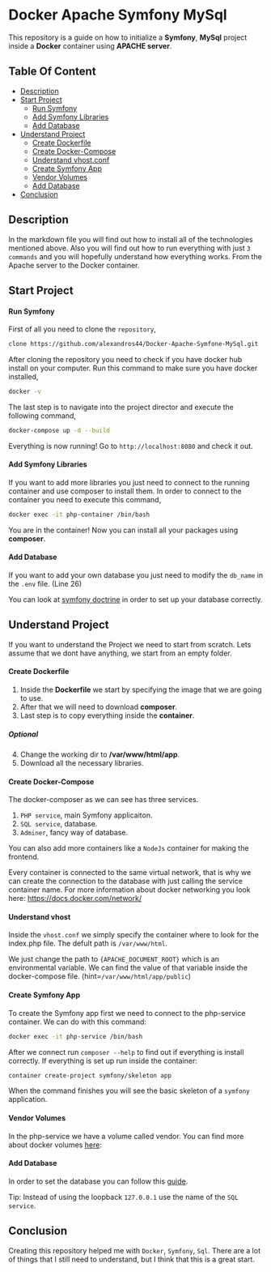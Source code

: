 # Docker Apache Symfony MySql

This repository is a guide on how to initialize a **Symfony**, **MySql** project inside a **Docker** container
using **APACHE server**.

## Table Of Content

- [Description](#description)
- [Start Project](#start-project)
    - [Run Symfony](#run-symfony)
    - [Add Symfony Libraries](#add-symfony-libraries)
    - [Add Database](#add-database)
- [Understand Project](#understand-project)
    - [Create Dockerfile](#create-dockerfile)
    - [Create Docker-Compose](#create-docker-compose)
    - [Understand vhost.conf](#understand-vhost)
    - [Create Symfony App](#create-symfony-app)
    - [Vendor Volumes](#vendor-volumes)
    - [Add Database](#add-database)
- [Conclusion](#conclusion)

## Description

In the markdown file you will find out how to install all of the technologies mentioned above. Also you will find out how to run everything with just `3 commands` and you will hopefully understand how everything works. From the Apache server to the Docker container.

## Start Project

#### Run Symfony

First of all you need to clone the `repository`,
```bash
clone https://github.com/alexandros44/Docker-Apache-Symfone-MySql.git
```
After cloning the repository you need to check if you have docker hub install on your computer. Run this command to make sure you have docker installed,

```bash
docker -v
```

The last step is to navigate into the project director and execute the following command,
```bash
docker-compose up -d --build
```

Everything is now running! Go to `http://localhost:8080` and check it out.

#### Add Symfony Libraries

If you want to add more libraries you just need to connect to the running container and use composer to install them. In order to connect to the container you need to execute this command,
```bash
docker exec -it php-container /bin/bash
```

You are in the container! Now you can install all your packages using **composer**.

#### Add Database

If you want to add your own database you just need to modify the `db_name` in the `.env` file. (Line 26)

You can look at [symfony doctrine](https://symfony.com/doc/current/doctrine.html) in order to set up your database correctly.

## Understand Project

If you want to understand the Project we need to start from scratch. Lets assume that we dont have anything, we start from an empty folder.

#### Create Dockerfile

1. Inside the **Dockerfile** we start by specifying the image that we are going to use. 
2. After that we will need to download **composer**.
3. Last step is to copy everything inside the **container**.

##### Optional

4. Change the working dir to **/var/www/html/app**.
5. Download all the necessary libraries.

#### Create Docker-Compose

The docker-composer as we can see has three services.

1. `PHP service`, main Symfony applicaiton.
2. `SQL service`, database.
3. `Adminer`, fancy way of database.

You can also add more containers like a `NodeJs` container for making the frontend.

Every container is connected to the same virtual network, that is why we can create the connection to the database with just calling the service container name. For more information about docker networking you look
here: https://docs.docker.com/network/

#### Understand vhost

Inside the `vhost.conf` we simply specify the container where to look for the index.php file. The defult path is `/var/www/html`.

We just change the path to `{APACHE_DOCUMENT_ROOT}` which is an environmental variable. We can find the value of that variable inside the docker-compose file. (hint=`/var/www/html/app/public`)

#### Create Symfony App

To create the Symfony app first we need to connect to the php-service container. We can do with this command:
```bash
docker exec -it php-service /bin/bash
```

After we connect run `composer --help` to find out if everything is install correctly. If everything is set up run inside the container:
```bash
container create-project symfony/skeleton app
```

When the command finishes you will see the basic skeleton of a `symfony` application.

#### Vendor Volumes

In the php-service we have a volume called vendor. You can find more about docker volumes [here](https://docs.docker.com/storage/volumes/): 

#### Add Database

In order to set the database you can follow this [guide](https://symfony.com/doc/current/doctrine.html). 

Tip: Instead of using the loopback `127.0.0.1` use the name of the `SQL service`.

## Conclusion

Creating this repository helped me with `Docker`, `Symfony`, `Sql`. There are a lot of things that I still need to understand, but I think that this is a great start.
